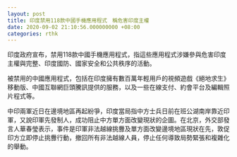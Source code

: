 ```yaml
---
layout: post
title: 印度禁用118款中國手機應用程式　稱危害印度主權
date: 2020-09-02 21:10:56.000000000 +08:00
categories: rthk
---
```


印度政府宣布，禁用118款中國手機應用程式，指這些應用程式涉嫌參與危害印度主權與完整、印度國防、國家安全和公共秩序的活動。

被禁用的中國應用程式，包括在印度擁有數百萬年輕用戶的視頻遊戲《絕地求生》移動版、中國互聯網巨頭騰訊提供的服務，以及一些在線支付、約會平台及編輯照片程式等。

中印兩軍近日在邊境地區再起紛爭，印度當局指中方士兵日前在班公湖南岸靠近印軍，又說印軍先發制人，成功阻止中方單方面改變現狀的企圖。在北京，外交部發言人華春瑩表示，事件是印軍非法越線挑釁及單方面改變邊境地區現狀在先，敦促印方立即停止挑釁行動，撤回所有非法越線人員，停止任何導致局勢緊張和複雜化的舉動。
